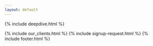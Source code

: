 ```yaml
---
layout: default
---
```


<div class="clearfix"></div>

<section id="Smart-Analytics" class="content-section section-gray">

{% include deepdive.html %}
   
</section>

<div class="clearfix"></div>

{% include our_clients.html %} 
{% include signup-request.html %}
{% include footer.html %}